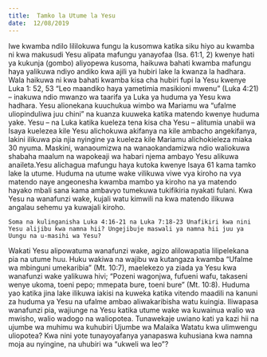 ```yaml
---
title:  Tamko la Utume la Yesu
date:  12/08/2019
---
```


Iwe kwamba ndilo lililokuwa fungu la kusomwa katika siku hiyo au kwamba ni kwa makusudi Yesu alipata mafungu yanayofaa (Isa. 61:1, 2) kwenye hati ya kukunja (gombo) aliyopewa kusoma, haikuwa bahati kwamba mafungu haya yalikuwa ndiyo andiko kwa ajili ya hubiri lake la kwanza la hadhara. Wala haikuwa ni kwa bahati kwamba kisa cha hubiri fupi la Yesu kwenye Luka 1: 52, 53 “Leo maandiko haya yametimia masikioni mwenu” (Luka 4:21) – inakuwa ndio mwanzo wa taarifa ya Luka ya huduma ya Yesu kwa hadhara. Yesu alionekana kuuchukua wimbo wa Mariamu wa “ufalme uliopinduliwa juu chini” na kuanza kuuweka katika matendo kwenye huduma yake. Yesu – na Luka katika kueleza tena kisa cha Yesu – alitumia unabii wa Isaya kuelezea kile Yesu alichokuwa akifanya na kile ambacho angekifanya, lakini ilikuwa pia njia nyingine ya kueleza kile Mariamu alichokieleza miaka 30 nyuma. Maskini, wanaoumizwa na wanaokandamizwa ndio waliokuwa shabaha maalum na wapokeaji wa habari njema ambayo Yesu alikuwa anaileta.Yesu alichagua mafungu haya kutoka kwenye Isaya 61 kama tamko lake la utume. Huduma na utume wake vilikuwa viwe vya kiroho na vya matendo naye angeonesha kwamba mambo ya kiroho na ya matendo hayako mbali sana kama ambavyo tumekuwa tukifikiria nyakati fulani. Kwa Yesu na wanafunzi wake, kujali watu kimwili na kwa matendo ilikuwa angalau sehemu ya kuwajali kiroho.

`Soma na kulinganisha Luka 4:16-21 na Luka 7:18-23 Unafikiri kwa nini Yesu alijibu kwa namna hii? Ungejibuje maswali ya namna hii juu ya Uungu na u-masihi wa Yesu?`

Wakati Yesu alipowatuma wanafunzi wake, agizo alilowapatia lilipelekana pia na utume huu. Huku wakiwa na wajibu wa kutangaza kwamba “Ufalme wa mbinguni umekaribia” (Mt. 10:7), maelekezo ya ziada ya Yesu kwa wanafunzi wake yalikuwa hivi; “Pozeni wagonjwa, fufueni wafu, takaseni wenye ukoma, toeni pepo; mmepata bure, toeni bure” (Mt. 10:8). Huduma yao katika jina lake ilikuwa iakisi na kuweka katika vitendo maadili na kanuni za huduma ya Yesu na ufalme ambao aliwakaribisha watu kuingia. Iliwapasa wanafunzi pia, wajiunge na Yesu katika utume wake wa kuwainua walio wa mwisho, walio wadogo na waliopotea. Tunawekaje uwiano kati ya kazi hii na ujumbe wa muhimu wa kuhubiri Ujumbe wa Malaika Watatu kwa ulimwengu uliopotea? Kwa nini yote tunayoyafanya yanapaswa kuhusiana kwa namna moja au nyingine, na uhubiri wa “ukweli wa leo”?